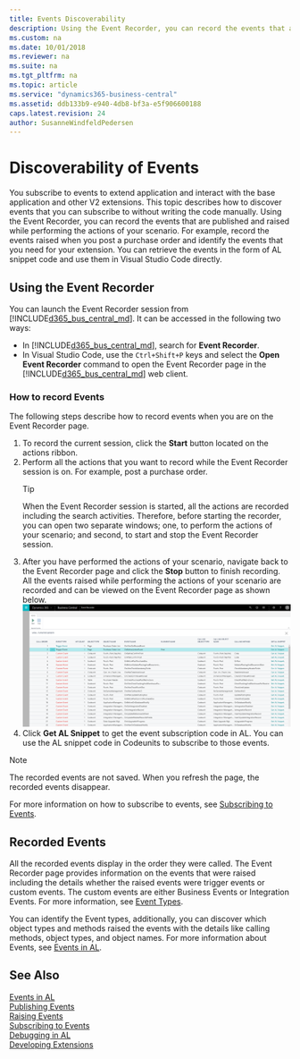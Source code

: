 ```yaml
---
title: Events Discoverability
description: Using the Event Recorder, you can record the events that are published and raised while performing the actions of your scenario.
ms.custom: na
ms.date: 10/01/2018
ms.reviewer: na
ms.suite: na
ms.tgt_pltfrm: na
ms.topic: article
ms.service: "dynamics365-business-central"
ms.assetid: ddb133b9-e940-4db8-bf3a-e5f906600188
caps.latest.revision: 24
author: SusanneWindfeldPedersen
---
```

# Discoverability of Events 

You subscribe to events to extend application and interact with the base application and other V2 extensions. This topic describes how to discover events that you can subscribe to without writing the code manually. Using the Event Recorder, you can record the events that are published and raised while performing the actions of your scenario. For example, record the events raised when you post a purchase order and identify the events that you need for your extension. You can retrieve the events in the form of AL snippet code and use them in Visual Studio Code directly. 

## Using the Event Recorder
You can launch the Event Recorder session from [!INCLUDE[d365_bus_central_md](includes/d365_bus_central_md.md)]. It can be accessed in the following two ways:

- In [!INCLUDE[d365_bus_central_md](includes/d365_bus_central_md.md)], search for **Event Recorder**.
- In Visual Studio Code, use the `Ctrl+Shift+P` keys and select the **Open Event Recorder** command to open the Event Recorder page in the [!INCLUDE[d365_bus_central_md](includes/d365_bus_central_md.md)] web client.

### How to record Events
The following steps describe how to record events when you are on the Event Recorder page.

1. To record the current session, click the **Start** button located on the actions ribbon.
2. Perform all the actions that you want to record while the Event Recorder session is on.
    For example, post a purchase order.
    > [!TIP]  
    > When the Event Recorder session is started, all the actions are recorded including the search activities. Therefore, before starting the recorder, you can open two separate windows; one, to perform the actions of your scenario; and second, to start and stop the Event Recorder session. 
3. After you have performed the actions of your scenario, navigate back to the Event Recorder page and click the **Stop** button to finish recording.  
    All the events raised while performing the actions of your scenario are recorded and can be viewed on the Event Recorder page as shown below.
    ![Event recorder](media/view-events-event-recorder.png)
4. Click **Get AL Snippet** to get the event subscription code in AL.
You can use the AL snippet code in Codeunits to subscribe to those events.

> [!NOTE]  
> The recorded events are not saved. When you refresh the page, the recorded events disappear.

For more information on how to subscribe to events, see [Subscribing to Events](devenv-subscribing-to-events.md).

## Recorded Events

All the recorded events display in the order they were called. The Event Recorder page provides information on the events that were raised including the details whether the raised events were trigger events or custom events. The custom events are either Business Events or Integration Events. For more information, see [Event Types](devenv-event-types.md).

You can identify the Event types, additionally, you can discover which object types and methods raised the events with the details like calling methods, object types, and object names. For more information about Events, see [Events in AL](devenv-events-in-al.md).
  
## See Also
[Events in AL](devenv-events-in-al.md)  
[Publishing Events](devenv-publishing-events.md)  
[Raising Events](devenv-raising-events.md)  
[Subscribing to Events](devenv-subscribing-to-events.md)  
[Debugging in AL](devenv-debugging.md)  
[Developing Extensions](devenv-dev-overview.md)  